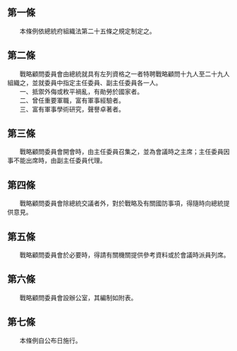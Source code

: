 第一條 
-------
　　本條例依總統府組織法第二十五條之規定制定之。  


第二條 
-------
　　戰略顧問委員會由總統就具有左列資格之一者特聘戰略顧問十九人至二十九人組織之，並就委員中指定主任委員、副主任委員各一人。  
　　一、抵禦外侮或敉平禍亂，有勛勞於國家者。  
　　二、曾任重要軍職，富有軍事經驗者。  
　　三、富有軍事學術研究，聲譽卓著者。  


第三條 
-------
　　戰略顧問委員會開會時，由主任委員召集之，並為會議時之主席；主任委員因事不能出席時，由副主任委員代理。  


第四條 
-------
　　戰略顧問委員會除總統交議者外，對於戰略及有關國防事項，得隨時向總統提供意見。  


第五條 
-------
　　戰略顧問委員會於必要時，得請有關機關提供參考資料或於會議時派員列席。  


第六條 
-------
　　戰略顧問委員會設辦公室，其編制如附表。  


第七條 
-------
　　本條例自公布日施行。